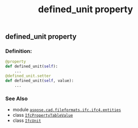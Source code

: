 ﻿---
title: defined_unit property
second_title: Aspose.CAD for Python via .NET API References
description: 
type: docs
weight: 50
url: /python-net/aspose.cad.fileformats.ifc.ifc4.entities/ifcpropertytablevalue/defined_unit/
is_root: false
---

## defined_unit property

### Definition:
```python
@property
def defined_unit(self):
    ...
@defined_unit.setter
def defined_unit(self, value):
    ...
```

### See Also
* module [`aspose.cad.fileformats.ifc.ifc4.entities`](../../)
* class [`IfcPropertyTableValue`](/cad/python-net/aspose.cad.fileformats.ifc.ifc4.entities/ifcpropertytablevalue)
* class [`IfcUnit`](/cad/python-net/aspose.cad.fileformats.ifc.ifc4.types/ifcunit)
